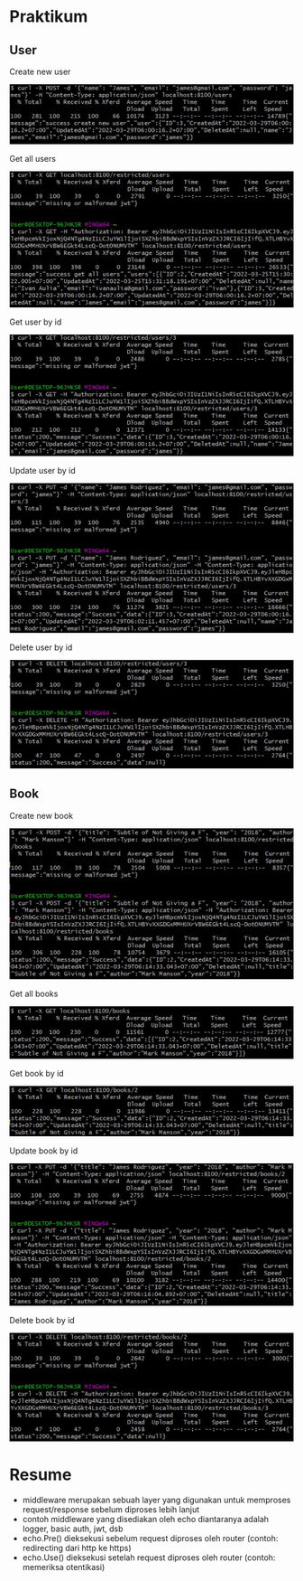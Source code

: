 # Praktikum

## User

Create new user

![](./screenshots/Screenshot%202022-03-29%20060037.jpg)

Get all users

![](./screenshots/Screenshot%202022-03-29%20060114.jpg)

Get user by id

![](./screenshots/Screenshot%202022-03-29%20060144.jpg)

Update user by id

![](./screenshots/Screenshot%202022-03-29%20060236.jpg)

Delete user by id

![](./screenshots/Screenshot%202022-03-29%20060303.jpg)

## Book

Create new book

![](./screenshots/Screenshot%202022-03-29%20061446.jpg)

Get all books

![](./screenshots/Screenshot%202022-03-29%20061521.jpg)

Get book by id

![](./screenshots/Screenshot%202022-03-29%20061540.jpg)

Update book by id

![](./screenshots/Screenshot%202022-03-29%20061620.jpg)

Delete book by id

![](./screenshots/Screenshot%202022-03-29%20061652.jpg)

# Resume

- middleware merupakan sebuah layer yang digunakan untuk memproses request/response sebelum diproses lebih lanjut
- contoh middleware yang disediakan oleh echo diantaranya adalah logger, basic auth, jwt, dsb
- echo.Pre() dieksekusi sebelum request diproses oleh router (contoh: redirecting dari http ke https)
- echo.Use() dieksekusi setelah request diproses oleh router (contoh: memeriksa otentikasi)
